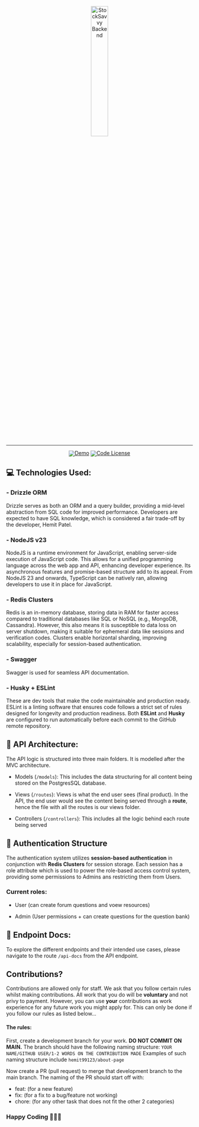 <div align="center">
  <img src="https://i.postimg.cc/MKbjq2Cm/smart-20250410-132758-0000.png" width="30%" alt="StockSavvy Backend" />
</div>
<hr>
<div align="center" style="line-height: 1;">
  <a href="https://stocksavvy-backend.onrender.com/"><img alt="Demo"
    src="https://img.shields.io/badge/🚀%20Live%20Demo-API-2F80ED?color=2F80ED&logoColor=white"/></a>
  <a href="LICENSE-CODE"><img alt="Code License"
    src="https://img.shields.io/badge/Code%20License-Apache%202.0-00BFFF?color=00BFFF"/></a>
  <br>
</div>

## 💻 Technologies Used:

### - Drizzle ORM
Drizzle serves as both an ORM and a query builder, providing a mid-level abstraction from SQL code for improved performance. Developers are expected to have SQL knowledge, which is considered a fair trade-off by the developer, Hemit Patel.

### - NodeJS v23
NodeJS is a runtime environment for JavaScript, enabling server-side execution of JavaScript code. This allows for a unified programming language across the web app and API, enhancing developer experience. Its asynchronous features and promise-based structure add to its appeal. From NodeJS 23 and onwards, TypeScript can be natively ran, allowing developers to use it in place for JavaScript.

### - Redis Clusters
Redis is an in-memory database, storing data in RAM for faster access compared to traditional databases like SQL or NoSQL (e.g., MongoDB, Cassandra). However, this also means it is susceptible to data loss on server shutdown, making it suitable for ephemeral data like sessions and verification codes. Clusters enable horizontal sharding, improving scalability, especially for session-based authentication.

### - Swagger
Swagger is used for seamless API documentation.

### - Husky + ESLint
These are dev tools that make the code maintainable and production ready. ESLint is a linting software that ensures code follows a strict set of rules designed for longevity and production readiness. Both **ESLint** and **Husky** are configured to run automatically before each commit to the GitHub remote repository.

## 🧱 API Architecture:

The API logic is structured into three main folders. It is modelled after the MVC architecture. 

- Models (`/models`):
This includes the data structuring for all content being stored on the PostgresSQL database.

- Views (`/routes`):
Views is what the end user sees (final product). In the API, the end user would see the content being served through a **route**, hence the file with all the routes is our views folder.

- Controllers (`/controllers`):
This includes all the logic behind each route being served

## 🔑 Authentication Structure

The authentication system utilizes **session-based authentication** in conjunction with **Redis Clusters** for session storage. Each session has a role attribute which is used to power the role-based access control system, providing some permissions to Admins ans restricting them from Users.

### Current roles:
- User (can create forum questions and voew resources)

- Admin (User permissions + can create questions for the question bank)

## 📝 Endpoint Docs:

To explore the different endpoints and their intended use cases, please navigate to the route `/api-docs` from the API endpoint.

## Contributions?

Contributions are allowed only for staff. We ask that you follow certain rules whilst making contributions. All work that you do will be **voluntary** and not privy to payment. However, you can use **your** contributions as work experience for any future work you might apply for. This can only be done if you follow our rules as listed below...

#### The rules:

First, create a development branch for your work. **DO NOT COMMIT ON MAIN.** 
The branch should have the following naming structure: `YOUR NAME/GITHUB USER/1-2 WORDS ON THE CONTRIBUTION MADE` Examples of such naming structure include `hemit99123/about-page`

Now create a PR (pull request) to merge that development branch to the main branch. The naming of the PR should start off with:

- feat: (for a new feature)
- fix: (for a fix to a bug/feature not working)
- chore: (for any other task that does not fit the other 2 categories)
  
### Happy Coding 🧑🏽‍💻
